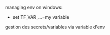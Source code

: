 managing env on windows: 
- set TF_VAR_...=my variable

gestion des secrets/variables via variable d'env
